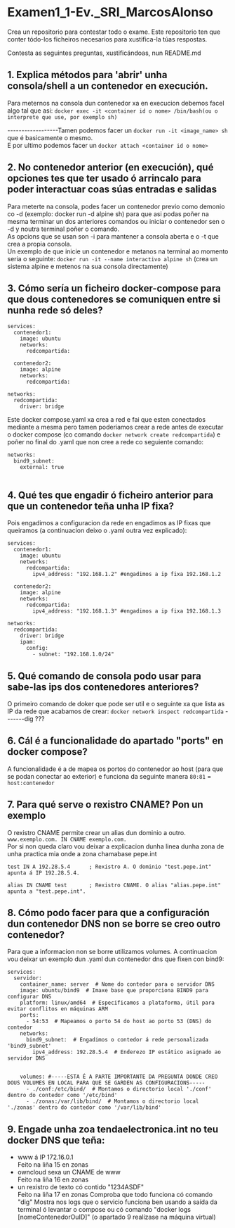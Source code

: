 # Examen1_1-Ev._SRI_MarcosAlonso
Crea un repositorio para contestar todo o exame.
Este repositorio ten que conter tódo-los ficheiros necesarios para xustifica-la túas respostas.

Contesta as seguintes preguntas, xustificándoas, nun README.md

## 1. Explica métodos para 'abrir' unha consola/shell a un contenedor en execución.

Para meternos na consola dun contenedor xa en execucion debemos facel algo tal que asi: `docker exec -it <container id o nome> /bin/bash(ou o interprete que use, por exemplo sh)` 

------------------Tamen podemos facer un `docker run -it <image_name> sh` que é basicamente o mesmo.  
E por ultimo podemos facer un `docker attach <container id o nome>`

## 2. No contenedor anterior (en execución), qué opciones tes que ter usado ó arrincalo para poder interactuar coas súas entradas e salidas
Para meterte na consola, podes facer un contenedor previo como demonio co -d (exemplo: docker run -d alpine sh) para que asi podas poñer na mesma terminar un dos anteriores comandos ou iniciar o contenedor sen o -d y noutra terminal poñer o comando.  
As opcions que se usan son -i para mantener a consola aberta e o -t que crea a propia consola.  
Un exemplo de que inicie un contenedor e metanos na terminal ao momento seria o seguinte: `docker run -it --name interactivo alpine sh` (crea un sistema alpine e metenos na sua consola directamente)



## 3. Cómo sería un ficheiro docker-compose para que dous contenedores se comuniquen entre si nunha rede só deles?
```
services:
  contenedor1:
    image: ubuntu
    networks:
      redcompartida:

  contenedor2:
    image: alpine
    networks:
      redcompartida:

networks:
  redcompartida:
    driver: bridge
```
Este docker compose.yaml xa crea a red e fai que esten conectados mediante a mesma pero tamen poderiamos crear a rede antes de executar o docker compose (co comando `docker network create redcompartida`) e poñer no final do .yaml que non cree a rede co seguiente comando:
```
networks:
  bind9_subnet:
    external: true
    
```
## 4. Qué tes que engadir ó ficheiro anterior para que un contenedor teña unha IP fixa?
Pois engadimos a configuracion da rede en engadimos as IP fixas que queiramos (a continuacion deixo o .yaml outra vez explicado): 
```
services:
  contenedor1:
    image: ubuntu
    networks:
      redcompartida:
        ipv4_address: "192.168.1.2" #engadimos a ip fixa 192.168.1.2

  contenedor2:
    image: alpine
    networks:
      redcompartida:
        ipv4_address: "192.168.1.3" #engadimos a ip fixa 192.168.1.3

networks:
  redcompartida:
    driver: bridge
    ipam:
      config:
        - subnet: "192.168.1.0/24"
```

## 5. Qué comando de consola podo usar para sabe-las ips dos contenedores anteriores?
O primeiro comando de doker que pode ser util e o seguinte xa que lista as IP da rede que acabamos de crear: `docker network inspect redcompartida`
-------dig ???


## 6. Cál é a funcionalidade do apartado "ports" en docker compose?
A funcionalidade é a de mapea os portos do contenedor ao host (para que se podan conectar ao exterior) e funciona da seguinte manera `80:81` = `host:contenedor`


## 7. Para qué serve o rexistro CNAME? Pon un exemplo
O rexistro CNAME permite crear un alias dun dominio a outro.
`www.exemplo.com. IN CNAME exemplo.com.`  
Por si non queda claro vou deixar a explicacion dunha linea dunha zona de unha practica mia onde a zona chamabase pepe.int
```
test IN A 192.28.5.4      ; Rexistro A. O dominio "test.pepe.int" apunta á IP 192.28.5.4.
  
alias IN CNAME test       ; Rexistro CNAME. O alias "alias.pepe.int" apunta a "test.pepe.int".
```

## 8. Cómo podo facer para que a configuración dun contenedor DNS non se borre se creo outro contenedor?
Para que a informacion non se borre utilizamos volumes. A continuacion vou deixar un exemplo dun .yaml dun contenedor dns que fixen con bind9:
```
services:
  servidor:
    container_name: server  # Nome do contedor para o servidor DNS
    image: ubuntu/bind9  # Imaxe base que proporciona BIND9 para configurar DNS
    platform: linux/amd64  # Especificamos a plataforma, útil para evitar conflitos en máquinas ARM
    ports:
      - 54:53  # Mapeamos o porto 54 do host ao porto 53 (DNS) do contedor
    networks:
      bind9_subnet:  # Engadimos o contedor á rede personalizada 'bind9_subnet'
        ipv4_address: 192.28.5.4  # Enderezo IP estático asignado ao servidor DNS


    volumes: #-----ESTA É A PARTE IMPORTANTE DA PREGUNTA DONDE CREO DOUS VOLUMES EN LOCAL PARA QUE SE GARDEN AS CONFIGURACIONS-----
      - ./conf:/etc/bind/  # Montamos o directorio local './conf' dentro do contedor como '/etc/bind'
      - ./zonas:/var/lib/bind/  # Montamos o directorio local './zonas' dentro do contedor como '/var/lib/bind'

```


## 9. Engade unha zoa tendaelectronica.int no teu docker DNS que teña:
- www á IP 172.16.0.1  
Feito na liña 15 en zonas
- owncloud sexa un CNAME de www  
Feito na liña 16 en zonas
- un rexistro de texto có contido "1234ASDF"  
Feito na liña 17 en zonas
Comproba que todo funciona có comando "dig"
Mostra nos logs que o servicio funciona ben usando a saída da terminal ó levantar o compose ou có comando "docker logs [nomeContenedorOuID]"
(o apartado 9 realízase na máquina virtual)








